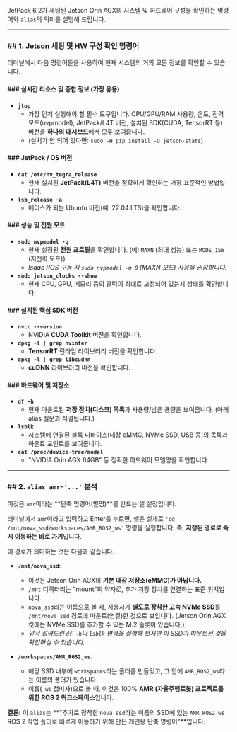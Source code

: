 JetPack 6.2가 세팅된 Jetson Orin AGX의 시스템 및 하드웨어 구성을 확인하는 명령어와 `alias`의 의미를 설명해 드립니다.

---

### ## 1. Jetson 세팅 및 HW 구성 확인 명령어

터미널에서 다음 명령어들을 사용하여 현재 시스템의 거의 모든 정보를 확인할 수 있습니다.

#### ### 실시간 리소스 및 종합 정보 (가장 유용)

* **`jtop`**
    * 가장 먼저 실행해야 할 필수 도구입니다. CPU/GPU/RAM 사용량, 온도, 전력 모드(nvpmodel), JetPack/L4T 버전, 설치된 SDK(CUDA, TensorRT 등) 버전을 **하나의 대시보드**에서 모두 보여줍니다.
    * (설치가 안 되어 있다면: `sudo -H pip install -U jetson-stats`)

#### ### JetPack / OS 버전

* **`cat /etc/nv_tegra_release`**
    * 현재 설치된 **JetPack(L4T)** 버전을 정확하게 확인하는 가장 표준적인 방법입니다.
* **`lsb_release -a`**
    * 베이스가 되는 Ubuntu 버전(예: 22.04 LTS)을 확인합니다.

#### ### 성능 및 전원 모드

* **`sudo nvpmodel -q`**
    * 현재 설정된 **전원 프로필**을 확인합니다. (예: `MAXN` (최대 성능) 또는 `MODE_15W` (저전력 모드))
    * *Isaac ROS 구동 시 `sudo nvpmodel -m 0` (MAXN 모드) 사용을 권장합니다.*
* **`sudo jetson_clocks --show`**
    * 현재 CPU, GPU, 메모리 등의 클럭이 최대로 고정되어 있는지 상태를 확인합니다.

#### ### 설치된 핵심 SDK 버전

* **`nvcc --version`**
    * NVIDIA **CUDA Toolkit** 버전을 확인합니다.
* **`dpkg -l | grep nvinfer`**
    * **TensorRT** 런타임 라이브러리 버전을 확인합니다.
* **`dpkg -l | grep libcudnn`**
    * **cuDNN** 라이브러리 버전을 확인합니다.

#### ### 하드웨어 및 저장소

* **`df -h`**
    * 현재 마운트된 **저장 장치(디스크) 목록**과 사용량/남은 용량을 보여줍니다. (아래 alias 질문과 직결됩니다.)
* **`lsblk`**
    * 시스템에 연결된 블록 디바이스(내장 eMMC, NVMe SSD, USB 등)의 목록과 마운트 포인트를 보여줍니다.
* **`cat /proc/device-tree/model`**
    * "NVIDIA Orin AGX 64GB" 등 정확한 하드웨어 모델명을 확인합니다.

---

### ## 2. `alias amr='...'` 분석

이것은 `amr`이라는 **단축 명령어(별명)**를 만드는 셸 설정입니다.

터미널에서 `amr`이라고 입력하고 Enter를 누르면, 셸은 실제로 `'cd /mnt/nova_ssd/workspaces/AMR_ROS2_ws'` 명령을 실행합니다. 즉, **지정된 경로로 즉시 이동하는 바로 가기**입니다.

이 경로가 의미하는 것은 다음과 같습니다.

* **`/mnt/nova_ssd`**:
    * 이것은 Jetson Orin AGX의 **기본 내장 저장소(eMMC)가 아닙니다.**
    * `/mnt` 디렉터리는 "mount"의 약자로, 추가 저장 장치를 연결하는 표준 위치입니다.
    * `nova_ssd`라는 이름으로 볼 때, 사용자가 **별도로 장착한 고속 NVMe SSD**를 `/mnt/nova_ssd` 경로에 마운트(연결)한 것으로 보입니다. (Jetson Orin AGX 킷에는 NVMe SSD를 추가할 수 있는 M.2 슬롯이 있습니다.)
    * *앞서 설명드린 `df -h`나 `lsblk` 명령을 실행해 보시면 이 SSD가 마운트된 것을 확인하실 수 있습니다.*

* **`/workspaces/AMR_ROS2_ws`**:
    * 해당 SSD 내부에 `workspaces`라는 폴더를 만들었고, 그 안에 `AMR_ROS2_ws`라는 이름의 폴더가 있습니다.
    * 이름(`_ws` 접미사)으로 볼 때, 이것은 100% **AMR (자율주행로봇) 프로젝트를 위한 ROS 2 워크스페이스**입니다.

**결론:**
이 `alias`는 **"추가로 장착한 `nova_ssd`라는 이름의 SSD에 있는 `AMR_ROS2_ws` ROS 2 작업 폴더로 빠르게 이동하기 위해 만든 개인용 단축 명령어"**입니다.
